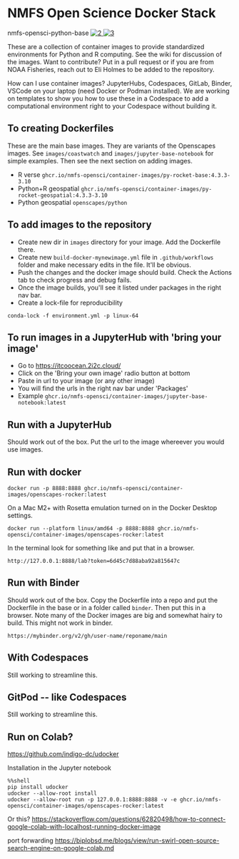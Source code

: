 [2]: <https://ghcr-badge.egpl.dev/nmfs-opensci/container-images%2Fnmfs-opensci-python-base/latest_tag?color=%2344cc11&ignore=&label=version&trim=>
[3]: <https://ghcr-badge.egpl.dev/nmfs-opensci/container-images%2Fnmfs-opensci-python-base/size?color=%2344cc11&tag=latest&label=image+size&trim=>

# NMFS Open Science Docker Stack

nmfs-opensci-python-base [![2] ![3]](https://github.com/nmfs-opensci/container-images/pkgs/container/nmfs-opensci-python-base)

These are a collection of container images to provide standardized environments for Python and R computing. See the wiki for discussion of the images. Want to contribute? Put in a pull request or if you are from NOAA Fisheries, reach out to Eli Holmes to be added to the repository.

How can I use container images? JupyterHubs, Codespaces, GitLab, Binder, VSCode on your laptop (need Docker or Podman installed). We are working on templates to show you how to use these in a Codespace to add a computational environment right to your Codespace without building it.

## To creating Dockerfiles

These are the main base images. They are variants of the Openscapes images. See `images/coastwatch` and `images/jupyter-base-notebook` for simple examples. Then see the next section on adding images.

* R verse `ghcr.io/nmfs-opensci/container-images/py-rocket-base:4.3.3-3.10`
* Python+R geospatial `ghcr.io/nmfs-opensci/container-images/py-rocket-geospatial:4.3.3-3.10`
* Python geospatial `openscapes/python`

## To add images to the repository

* Create new dir in `images` directory for your image. Add the Dockerfile there.
* Create new `build-docker-mynewimage.yml` file in `.github/workflows` folder and make necessary edits in the file. It'll be obvious.
* Push the changes and the docker image should build. Check the Actions tab to check progress and debug fails.
* Once the image builds, you'll see it listed under packages in the right nav bar.
* Create a lock-file for reproducibility
```
conda-lock -f environment.yml -p linux-64
```

## To run images in a JupyterHub with 'bring your image'

* Go to https://itcoocean.2i2c.cloud/
* Click on the 'Bring your own image' radio button at bottom
* Paste in url to your image (or any other image)
* You will find the urls in the right nav bar under 'Packages'
* Example `ghcr.io/nmfs-opensci/container-images/jupyter-base-notebook:latest`

## Run with a JupyterHub

Should work out of the box. Put the url to the image whereever you would use images.

## Run with docker

```
docker run -p 8888:8888 ghcr.io/nmfs-opensci/container-images/openscapes-rocker:latest
```

On a Mac M2+ with Rosetta emulation turned on in the Docker Desktop settings.
```
docker run --platform linux/amd64 -p 8888:8888 ghcr.io/nmfs-opensci/container-images/openscapes-rocker:latest
```

In the terminal look for something like and put that in a browser.
```
http://127.0.0.1:8888/lab?token=6d45c7d88aba92a815647c
```

## Run with Binder

Should work out of the box. Copy the Dockerfile into a repo and put the Dockerfile in the base or in a folder called `binder`. Then put this in a browser. Note many of the Docker images are big and somewhat hairy to build. This might not work in binder.

```
https://mybinder.org/v2/gh/user-name/reponame/main
```

## With Codespaces

Still working to streamline this.

## GitPod -- like Codespaces

Still working to streamline this.

## Run on Colab?

https://github.com/indigo-dc/udocker

Installation in the Jupyter notebook
```
%%shell
pip install udocker
udocker --allow-root install
udocker --allow-root run -p 127.0.0.1:8888:8888 -v -e ghcr.io/nmfs-opensci/container-images/openscapes-rocker:latest
```

Or this? https://stackoverflow.com/questions/62820498/how-to-connect-google-colab-with-localhost-running-docker-image

port forwarding https://biplobsd.me/blogs/view/run-swirl-open-source-search-engine-on-google-colab.md

